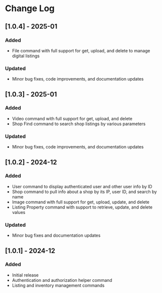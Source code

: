 # Change Log

## [1.0.4] - 2025-01

### Added
- File command with full support for get, upload, and delete to manage digital listings

### Updated
- Minor bug fixes, code improvements, and documentation updates

## [1.0.3] - 2025-01

### Added
- Video command with full support for get, upload, and delete
- Shop Find command to search shop listings by various parameters

### Updated
- Minor bug fixes, code improvements, and documentation updates

## [1.0.2] - 2024-12

### Added
- User command to display authenticated user and other user info by ID
- Shop command to pull info about a shop by its IP, user ID, and search by name
- Image command with full support for get, upload, update, and delete
- Listing Property command with support to retrieve, update, and delete values

### Updated
- Minor bug fixes and documentation updates

## [1.0.1] - 2024-12

### Added
- Initial release
- Authentication and authorization helper command
- Listing and inventory management commands
